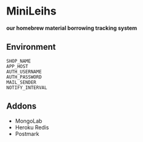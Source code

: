 # MiniLeihs

**our homebrew material borrowing tracking system**

## Environment

```
SHOP_NAME
APP_HOST
AUTH_USERNAME
AUTH_PASSWORD
MAIL_SENDER
NOTIFY_INTERVAL
```

## Addons

- MongoLab
- Heroku Redis
- Postmark
